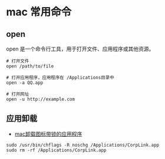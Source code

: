 # mac 常用命令

## open
open 是一个命令行工具，用于打开文件、应用程序或其他资源。
```shell
# 打开文件
open /path/to/file

# 打开应用程序，应用程序在 /Applications目录中
open -a QQ.app

# 打开网址
open -u http://example.com
```


## 应用卸载
- [mac卸载图标带锁的应用程序](https://zhuanlan.zhihu.com/p/20329604974)
```
sudo /usr/bin/chflags -R noschg /Applications/CorpLink.app
sudo rm -rf /Applications/CorpLink.app
```

